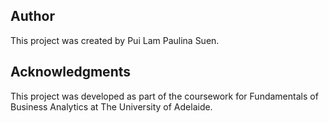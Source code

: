 ## Author  
This project was created by Pui Lam Paulina Suen.  

## Acknowledgments  
This project was developed as part of the coursework for Fundamentals of Business Analytics at The University of Adelaide.  

